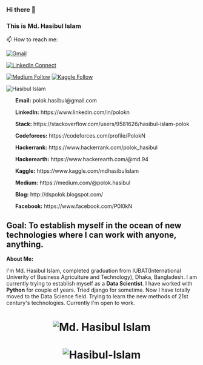 ### Hi there 👋
### This is Md. Hasibul Islam

📫 How to reach me:

[![Gmail](https://img.shields.io/badge/%20-Send%20Mail-black?color=14171A&labelColor=ef5350&logo=gmail&logoColor=ffffff)](mailto:polok.hasibul@gmail.com?subject=From%20GitHub&cc=polok.hasibul@gmail.com&body=Hi,%20there.%20Found%20you%20from%20GitHub.)

[![LinkedIn Connect](https://img.shields.io/badge/%20-Connect-black?color=14171A&labelColor=212121&logo=linkedin&logoColor=ffffff)](https://www.linkedin.com/in/polokn/)

[![Medium Follow](https://img.shields.io/badge/%20-Follow-black?color=14171A&labelColor=050404&logo=medium&logoColor=ffffff)](https://polok-hasibul.medium.com/)
[![Kaggle Follow](https://img.shields.io/badge/%20-Follow-black?color=14171A&labelColor=37474f&logo=kaggle&logoColor=4fc3f7)](https://kaggle.com/mdhasibulislam)

<img src="https://komarev.com/ghpvc/?username=Hasibul-Islam" alt="Hasibul Islam" />

<ul><b>Email:</b> polok.hasibul@gmail.com</ul>
<ul><b>LinkedIn:</b> https://www.linkedin.com/in/polokn</ul>
<ul><b>Stack:</b> https://stackoverflow.com/users/9581626/hasibul-islam-polok</ul>
<ul><b>Codeforces:</b> https://codeforces.com/profile/PolokN</ul>
<ul><b>Hackerrank:</b> https://www.hackerrank.com/polok_hasibul</ul>
<ul><b>Hackerearth:</b> https://www.hackerearth.com/@md.94</ul>
<ul><b>Kaggle:</b> https://www.kaggle.com/mdhasibulislam</ul>
<ul><b>Medium:</b> https://medium.com/@polok.hasibul</ul>
<ul><b>Blog:</b> http://dspolok.blogspot.com/</ul>
<ul><b>Facebook:</b> https://www.facebook.com/P0l0kN</ul>

## Goal: To establish myself in the ocean of new technologies where I can work with anyone, anything. 

**About Me:**<p> I'm Md. Hasibul Islam, completed graduation from IUBAT(International Univerity of Business Agriculture and Technology), Dhaka, Bangladesh. I am currently trying to establish myself as a <b>Data Scientist</b>. I have worked with <b>Python</b> for couple of years. Tried django for sometime. Now I have totally moved to the Data Science field. Trying to learn the new methods of 21st century's technologies. Currently I'm open to work. </p>


  <h1><p align="center"> <img src="https://github-readme-stats.vercel.app/api?username=Hasibul-Islam&show_icons=true" alt="Md. Hasibul Islam" /> </p></h1>


  <h1><p align="center"> <img align="center" src="https://github-readme-stats.vercel.app/api/top-langs/?username=Hasibul-Islam&layout=compact&theme=radical" alt="Hasibul-Islam"/> </p> </h1>



